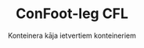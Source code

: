 ---
title: "ConFoot-leg CFL"
subtitle: "Konteinera kāja ietvertiem konteineriem"
mainImage: "/images/products/confoot-leg-cfl-main.jpg"
gallery:
  - "/images/products/confoot-leg-cfl-1.jpg"
  - "/images/products/confoot-leg-cfl-2.jpg"
  - "/images/products/confoot-leg-cfl-3.jpg"
shortDescription: "ConFoot-leg CFL ir izstrādāts īpaši ietvertiem konteineriem, precīzi pielāgojoties ietvariem, lai konteineri varētu tikt izmantoti kā uzglabāšanas konteineri šķidrumiem un citiem materiāliem."
technicalDescription: "CFL modelis ir inženieriski izstrādāts sfēriskajiem konteineriem, kas tiek izmantoti šķidrumu pārvadāšanai un kuru darbība pie augsta spiediena prasa ietvarus, jo sfēriskā forma vislabāk iztur spiedienu, taču, lai to būtu iespējams pārvadāt, nepieciešami papildus ietvari."
videoID: "C2KwnEb-npU"
specifications:
  - name: "Svars"
    value: "24 kg katrai kājai"
  - name: "Slodzes kapacitāte"
    value: "30 tonnas"
  - name: "Pielāgošanas diapazons"
    value: "1,043 mm līdz 1,448 mm"
  - name: "Materiāls"
    value: "Augstas kvalitātes tērauds"
price: "3.500 EUR"
priceVAT: "4.235 EUR"
pricingNotes: "Pieejamas apjoma atlaides. Sazinieties ar mums, lai iegūtu sīkāku informāciju."
buyLink: "/contact"
howToUse: |
  1. Novietojiet CFL kāju konteineru ietvara stūrī
  2. Ieslēdziet bloķēšanas mehānismu
  3. Ja nepieciešams, pielāgojiet augstumu diapazonā no 1,043 mm līdz 1,448 mm
  4. Atkārtojiet visos vajadzīgajos stūros
  5. Nolaižiet piekabi un aizbrauciet, atstājot konteineru uz kājām
benefits:
  - title: "Perfekta ietvara saderība"
    description: "Izstrādāts, lai perfekti atbilstu sfērisko konteineru ietvariem"
  - title: "Šķidrumu uzglabāšana"
    description: "Ļauj izmantot konteinerus kā uzglabāšanas iekārtas šķidrumiem, kuriem nepieciešama augsta spiediena izturība"
  - title: "Specializēts dizains"
    description: "Izstrādāts tieši, lai atbilstu ietvertu konteineru unikālajām prasībām"
  - title: "Daudzpusīga pielietošana"
    description: "Piemērots dažādām nozarēm, kam nepieciešama specializēta konteineru uzglabāšana un apstrāde"
  - title: "Gatavība pārvietošanai"
    description: "Konteineri vienmēr ir gatavi pārvietošanai – vienkārši nobrauciet piekabi zem konteinera, lai turpinātu ceļu"
  - title: "Izmaksu optimizācija"
    description: "Optimizē izmaksas un laika patēriņu, nodrošinot specializētu konteineru apstrādi bez papildu iekārtām"
articleContent: |
  ## Kas ir ConFoot-leg CFL?

  ConFoot-leg CFL ir specializēts konteineru kāju risinājums, kas izstrādāts tieši ietvertiem konteineriem. Atšķirībā no standarta transportkonteineriem, sfēriskie konteineri, kas tiek izmantoti šķidrumu pārvadāšanā un kuriem nepieciešama augsta spiediena izturība, prasa ietvarus, lai būtu pārvadājami, jo sfēriskā forma vislabāk iztur spiedienu. CFL modelis ir izstrādāts tā, lai perfekti pielāgotos šiem ietvariem, ļaujot šiem specializētajiem konteineriem tikt izmantotiem kā uzglabāšanas iekārtām šķidrumiem un citiem materiāliem, kuriem nepieciešama spiediena izturība.

  ## Galvenās priekšrocības specializētai konteineru apstrādei

  ConFoot-leg CFL nodrošina ievērojamas operatīvās priekšrocības uzņēmumiem, kas strādā ar ietvertiem konteineriem, īpaši tiem, kuri tiek izmantoti šķidrumu transportēšanā un uzglabāšanā. Nodrošinot iespēju novietot šos specializētos konteinerus uz kājām, jūs varat izveidot elastīgus uzglabāšanas risinājumus šķidrumiem un citiem spiediena jutīgiem materiāliem, bez nepieciešamības pēc pastāvīgas infrastruktūras.

  CFL modelis ļauj uzņēmumiem optimizēt specializētās konteineru operācijas, nodrošinot drošu atbalstu ietvertiem konteineriem ielādes, izkraukšanas un uzglabāšanas periodos. Šī daudzpusība padara CFL par ideālu risinājumu nozarēm, kas paļaujas uz šķidrumu un citu materiālu pārvadāšanu un uzglabāšanu, kam nepieciešami spiediena izturīgi konteineri.

  ## Kā tas darbojas

  ConFoot-leg CFL droši piestiprina specializētu konteineru ietvariem, nodrošinot stabilu atbalstu, kamēr konteiners tiek novietots ielādei, izkrautšanai vai uzglabāšanai. Kājas piedāvā pielāgošanas diapazonu no 1,043 mm līdz 1,448 mm, kas ļauj elastīgi novietot tās dažādās operatīvās vidēs. Katra kāja sver 24 kg, padarot tās viegli pārvaldāmas operatoriem, savukārt sistēma nodrošina ievērojamu slodzes kapacitāti – 30 tonnas.

  Uzstādīšanas process ir vienkāršs:
  1. Novietojiet CFL kājas konteineru ietvara stūros
  2. Ieslēdziet bloķēšanas mehānismu, lai nostiprinātu kājas
  3. Pielāgojiet augstumu atbilstoši jūsu specifiskajām prasībām
  4. Nolaižiet piekabi un aizbrauciet, atstājot konteineru droši atbalstītu uz kājām

  Kad pienāk laiks pārvietot konteineru, vienkārši nobrauciet piekabi atpakaļ zem tā, nostipriniet konteineru piekabē, noņemiet kājas un turpiniet ceļu.

  ## ConFoot-leg CFL pielietojumi

  ### Ķīmiskā rūpniecība
  Ķīmiskā rūpniecība būtiski gūst labumu no CFL spējas droši atbalstīt konteinerus, kas tiek izmantoti ķīmisko vielu un šķidru materiālu uzglabāšanai un transportēšanai. Nodrošinot iespēju novietot šos specializētos konteinerus uz kājām, uzņēmumi var izveidot elastīgus uzglabāšanas risinājumus, kas saglabā spiediena jutīgu materiālu integritāti, vienlaikus optimizējot telpas izmantošanu.

  ### Naftas un gāzes sektors
  Naftas un gāzes sektoram CFL sniedz vērtīgu elastību, strādājot ar konteineriem, kas tiek izmantoti dažādu naftas produktu pārvadāšanai. Iespēja droši novietot šos konteinerus uz kājām ļauj efektīvāk veikt ielādes un izkraukšanas operācijas, kā arī radīt pagaidu uzglabāšanas kapacitāti sezonas piko laikos.

  ### Pārtikas un dzērienu rūpniecība
  Pārtikas un dzērienu rūpniecība var izmantot CFL kājas konteineriem, kas tiek izmantoti šķidro pārtikas produktu transportēšanai un uzglabāšanai. Sistēmas stabilitāte un uzticamība nodrošina, ka šie jutīgie materiāli tiek droši apstrādāti un uzglabāti, bez piesārņojuma vai bojājumu riska.

  ### Ūdens attīrīšana un piegāde
  Ūdens attīrīšanas un piegādes operācijas var gūt labumu no CFL spējas atbalstīt konteinerus, kas tiek izmantoti ūdens attīrīšanas ķīmisko vielu un citu šķidru materiālu uzglabāšanai un transportēšanai. Šī spēja ļauj elastīgāku un efektīvāku šo svarīgo resursu pārvaldību.

  ## Tehniskās specifikācijas

  - **Slodzes kapacitāte**: 30 tonnas
  - **Svars**: 24 kg uz kājas
  - **Pielāgošanas diapazons**: 1,043 mm līdz 1,448 mm
  - **Materiāls**: augstas kvalitātes tērauds ar izturīgu apdari
  - **Saderība**: specializēti ietverti konteineri, īpaši tie, kas paredzēti šķidrumu transportēšanai

  ConFoot-leg CFL ir specializēts risinājums ietvertu konteineru apstrādei, piedāvājot uzņēmumiem iespēju optimizēt operācijas ar sfēriskajiem konteineriem, kas tiek izmantoti šķidrumiem un citiem materiāliem, kuriem nepieciešama spiediena izturība. Nodrošinot iespēju droši atbalstīt šos specializētos konteinerus uz kājām, CFL palīdz uzņēmumiem sasniegt lielāku efektivitāti un elastību specializētajā konteineru apstrādē.
---